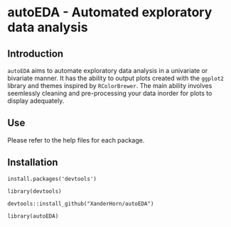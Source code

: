 # autoEDA - Automated exploratory data analysis 

## Introduction

`autoEDA` aims to automate exploratory data analysis in a univariate or bivariate manner. It has the ability to output plots created with the `ggplot2` library and themes inspired by `RColorBrewer`. The main ability involves seemlessly cleaning and pre-processing your data inorder for plots to display adequately.

## Use

Please refer to the help files for each package.

## Installation
`install.packages('devtools')`

`library(devtools)`

`devtools::install_github("XanderHorn/autoEDA")`

`library(autoEDA)`
